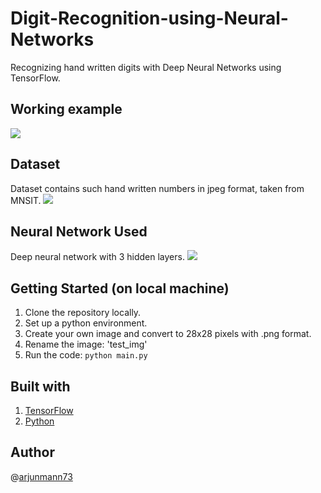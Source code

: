 # Digit-Recognition-using-Neural-Networks <br>
Recognizing hand written digits with Deep Neural Networks using TensorFlow.

## Working example
![](Giffy.gif)
## Dataset 
Dataset contains such hand written numbers in jpeg format, taken from MNSIT.
![](Images/Hand_written_numbers.png)

## Neural Network Used
Deep neural network with 3 hidden layers.
![](Images/Neural_Network.png)

## Getting Started (on local machine)
1. Clone the repository locally. 
2. Set up a python environment.
3. Create your own image and convert to 28x28 pixels with .png format.
4. Rename the image: 'test_img'
5. Run the code: ``` python main.py ```

## Built with
1. [TensorFlow](https://www.tensorflow.org/)
2. [Python](https://www.python.org/)

## Author
@[arjunmann73](https://github.com/arjunmann73)

